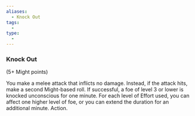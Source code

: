 ```yaml
---
aliases:
  - Knock Out
tags:
  - 
type:
  - 
---
```

### Knock Out

(5+ Might points)

You make a melee attack that inflicts no damage. Instead, if the attack hits, make a second Might-based roll. If successful, a foe of level 3 or lower is knocked unconscious for one minute. For each level of Effort used, you can affect one higher level of foe, or you can extend the duration for an additional minute. Action.